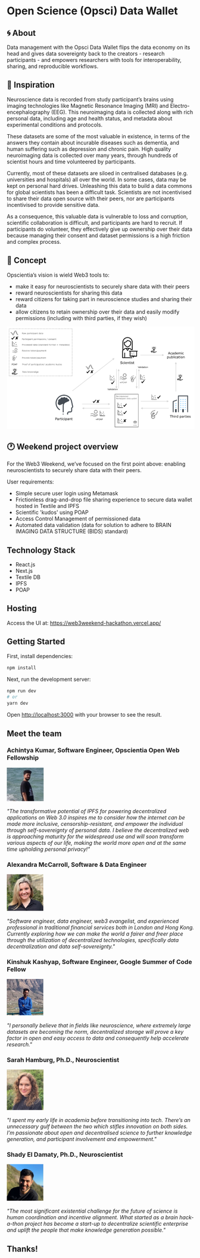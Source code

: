 # Open Science (Opsci) Data Wallet

## 🌀 About

Data management with the Opsci Data Wallet flips the data economy on its head and gives data sovereignty back to the creators - research participants - and empowers researchers with tools for interoperability, sharing, and reproducible workflows.

## 💫 Inspiration

Neuroscience data is recorded from study participant’s brains using imaging technologies like Magnetic Resonance Imaging (MRI) and Electro-encephalography (EEG). This neuroimaging data is collected along with rich personal data, including age and health status, and metadata about experimental conditions and protocols.

These datasets are some of the most valuable in existence, in terms of the answers they contain about incurable diseases such as dementia, and human suffering such as depression and chronic pain. High quality neuroimaging data is collected over many years, through hundreds of scientist hours and time volunteered by participants. 

Currently, most of these datasets are siloed in centralised databases (e.g. universities and hospitals) all over the world. In some cases, data may be kept on personal hard drives. Unleashing this data to build a data commons for global scientists has been a difficult task.  Scientists are not incentivised to share their data open source with their peers, nor are participants incentivised to provide sensitive data. 

As a consequence, this valuable data is vulnerable to loss and corruption, scientific collaboration is difficult, and participants are hard to recruit. If participants do volunteer, they effectively give up ownership over their data because managing their consent and dataset permissions is a high friction and complex process.

## 💭 Concept

Opscientia’s vision is wield Web3 tools to:
- make it easy for neuroscientists to securely share data with their peers
- reward neuroscientists for sharing this data
- reward citizens for taking part in neuroscience studies and sharing their data
- allow citizens to retain ownership over their data and easily modify permissions (including with third parties, if they wish)

![Diagram](/public/assets/Opsci_Diagram.png)

## 🕐 Weekend project overview

For the Web3 Weekend, we’ve focused on the first point above: enabling neuroscientists to securely share data with their peers.

User requirements:
- Simple secure user login using Metamask
- Frictionless drag-and-drop file sharing experience to secure data wallet hosted in Textile and IPFS
- Scientific 'kudos' using POAP
- Access Control Management of permissioned data 
- Automated data validation (data for solution to adhere to BRAIN IMAGING DATA STRUCTURE (BIDS) standard)

## Technology Stack

- React.js
- Next.js
- Textile DB
- IPFS
- POAP

## Hosting

Access the UI at: https://web3weekend-hackathon.vercel.app/

## Getting Started

First, install dependencies:
```bash
npm install
```

Next, run the development server:

```bash
npm run dev
# or
yarn dev
```

Open [http://localhost:3000](http://localhost:3000) with your browser to see the result.

## Meet the team

### Achintya Kumar, Software Engineer, Opscientia Open Web Fellowship

<img src="./public/assets/Achi.jpg" alt="drawing" style="width:100px;"/>

_"The transformative potential of IPFS for powering decentralized applications on Web 3.0 inspires me to consider how the internet can be made more inclusive, censorship-resistant, and empower the individual through self-sovereignty of personal data. I believe the decentralized web is approaching maturity for the widespread use and will soon transform various aspects of our life, making the world more open and at the same time upholding personal privacy!"_

### Alexandra McCarroll, Software & Data Engineer

<img src="./public/assets/Alex.jpg" alt="drawing" style="width:100px;"/>

_"Software engineer, data engineer, web3 evangelist, and experienced professional in traditional financial services both in London and Hong Kong. Currently exploring how we can make the world a fairer and freer place through the utilization of decentralized technologies, specifically data decentralization and data self-sovereignty."_

### Kinshuk Kashyap, Software Engineer, Google Summer of Code Fellow

<img src="./public/assets/Kinshuk.jpg" alt="drawing" style="width:100px;"/>

_"I personally believe that in fields like neuroscience, where extremely large datasets are becoming the norm, decentralized storage will prove a key factor in open and easy access to data and consequently help accelerate research."_

### Sarah Hamburg, Ph.D., Neuroscientist

<img src="./public/assets/Sarah.jpg" alt="drawing" style="width:100px;"/>

_"I spent my early life in academia before transitioning into tech. There’s an unnecessary gulf between the two which stifles innovation on both sides. I’m passionate about open and decentralised science to further knowledge generation, and participant involvement and empowerment."_

### Shady El Damaty, Ph.D., Neuroscientist

<img src="./public/assets/Shady.jpg" alt="drawing" style="width:100px;"/>

_"The most significant existential challenge for the future of science is human coordination and incentive alignment. What started as a brain hack-a-thon project has become a start-up to decentralize scientific enterprise and uplift the people that make knowledge generation possible."_

## Thanks!
